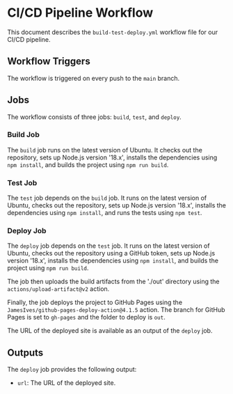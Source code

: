 # CI/CD Pipeline Workflow

This document describes the `build-test-deploy.yml` workflow file for our CI/CD pipeline.

## Workflow Triggers

The workflow is triggered on every push to the `main` branch.

## Jobs

The workflow consists of three jobs: `build`, `test`, and `deploy`.

### Build Job

The `build` job runs on the latest version of Ubuntu. It checks out the repository, sets up Node.js version '18.x', installs the dependencies using `npm install`, and builds the project using `npm run build`.

### Test Job

The `test` job depends on the `build` job. It runs on the latest version of Ubuntu, checks out the repository, sets up Node.js version '18.x', installs the dependencies using `npm install`, and runs the tests using `npm test`.

### Deploy Job

The `deploy` job depends on the `test` job. It runs on the latest version of Ubuntu, checks out the repository using a GitHub token, sets up Node.js version '18.x', installs the dependencies using `npm install`, and builds the project using `npm run build`.

The job then uploads the build artifacts from the './out' directory using the `actions/upload-artifact@v2` action.

Finally, the job deploys the project to GitHub Pages using the `JamesIves/github-pages-deploy-action@4.1.5` action. The branch for GitHub Pages is set to `gh-pages` and the folder to deploy is `out`.

The URL of the deployed site is available as an output of the `deploy` job.

## Outputs

The `deploy` job provides the following output:

- `url`: The URL of the deployed site.